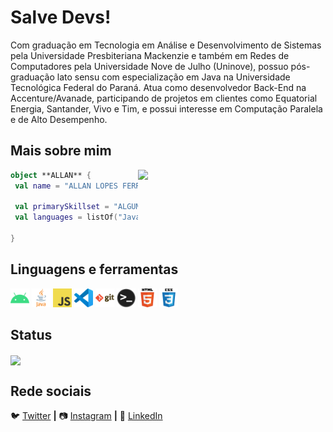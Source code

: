 # Salve Devs!

Com graduação em Tecnologia em Análise e Desenvolvimento de Sistemas pela Universidade Presbiteriana Mackenzie e também em Redes de Computadores pela Universidade Nove de Julho (Uninove), possuo pós-graduação lato sensu com especialização em Java na Universidade Tecnológica Federal do Paraná. Atua como desenvolvedor Back-End na Accenture/Avanade, participando de projetos em clientes como Equatorial Energia, Santander, Vivo e Tim, e possui interesse em Computação Paralela e de Alto Desempenho.

## Mais sobre mim

<img align="right" width="300" src="https://i2.wp.com/allhtaccess.info/wp-content/uploads/2018/03/programming.gif?fit=1281%2C716&ssl=1" />

```kotlin
object **ALLAN** {
 val name = "ALLAN LOPES FERRREIRA"

 val primarySkillset = "ALGUMAS HABILIDADES"
 val languages = listOf("Java", "C#", "Angular", "Linux")

}
```

## Linguagens e ferramentas

<code><img height="30" src="https://raw.githubusercontent.com/github/explore/80688e429a7d4ef2fca1e82350fe8e3517d3494d/topics/android/android.png"></code>
<code><img height="30" src="https://raw.githubusercontent.com/github/explore/80688e429a7d4ef2fca1e82350fe8e3517d3494d/topics/java/java.png"></code>
<code><img height="30" src="https://raw.githubusercontent.com/github/explore/80688e429a7d4ef2fca1e82350fe8e3517d3494d/topics/javascript/javascript.png"></code>
<code><img height="30" src="https://raw.githubusercontent.com/github/explore/80688e429a7d4ef2fca1e82350fe8e3517d3494d/topics/visual-studio-code/visual-studio-code.png"></code>
<code><img height="30" src="https://raw.githubusercontent.com/github/explore/80688e429a7d4ef2fca1e82350fe8e3517d3494d/topics/git/git.png"></code>
<code><img height="30" src="https://raw.githubusercontent.com/github/explore/80688e429a7d4ef2fca1e82350fe8e3517d3494d/topics/terminal/terminal.png"></code>
<code><img height="30" src="https://raw.githubusercontent.com/github/explore/80688e429a7d4ef2fca1e82350fe8e3517d3494d/topics/html/html.png"></code>
<code><img height="30" src="https://raw.githubusercontent.com/github/explore/80688e429a7d4ef2fca1e82350fe8e3517d3494d/topics/css/css.png"></code>

## Status

<a href="https://github.com/Gurupreet">
  <img align="center" src="https://github-readme-stats.vercel.app/api/top-langs/?username=vanessaswerts&theme=dracula&hide_langs_below=1" />
</a>

[twitter]: https://twitter.com/allanlinux
[instagram]: https://www.instagram.com/allanlinux/
[linkedin]: https://www.linkedin.com/in/AllanLinux/

<br>

## Rede sociais

🐦 [Twitter][twitter] **|**
📷 [Instagram][instagram] **|**
👔 [LinkedIn][linkedin]
